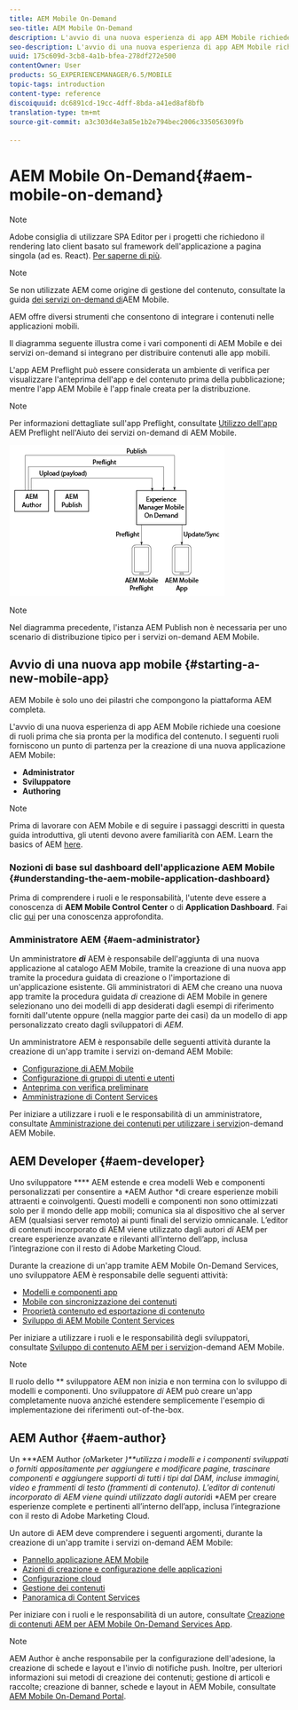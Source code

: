 ```yaml
---
title: AEM Mobile On-Demand
seo-title: AEM Mobile On-Demand
description: L'avvio di una nuova esperienza di app AEM Mobile richiede una coesione di ruoli prima che sia pronta per la modifica del contenuto. Seguite questa pagina per iniziare a usare i servizi on-demand AEM Mobile.
seo-description: L'avvio di una nuova esperienza di app AEM Mobile richiede una coesione di ruoli prima che sia pronta per la modifica del contenuto. Seguite questa pagina per iniziare a usare i servizi on-demand AEM Mobile.
uuid: 175c609d-3cb8-4a1b-bfea-278df272e500
contentOwner: User
products: SG_EXPERIENCEMANAGER/6.5/MOBILE
topic-tags: introduction
content-type: reference
discoiquuid: dc6891cd-19cc-4dff-8bda-a41ed8af8bfb
translation-type: tm+mt
source-git-commit: a3c303d4e3a85e1b2e794bec2006c335056309fb

---
```



# AEM Mobile On-Demand{#aem-mobile-on-demand}

>[!NOTE]
>
>Adobe consiglia di utilizzare SPA Editor per i progetti che richiedono il rendering lato client basato sul framework dell&#39;applicazione a pagina singola (ad es. React). [Per saperne di più](/help/sites-developing/spa-overview.md).

>[!NOTE]
>
>Se non utilizzate AEM come origine di gestione del contenuto, consultate la guida [dei servizi on-demand di](https://helpx.adobe.com/digital-publishing-solution/topics.html)AEM Mobile.

AEM offre diversi strumenti che consentono di integrare i contenuti nelle applicazioni mobili.

Il diagramma seguente illustra come i vari componenti di AEM Mobile e dei servizi on-demand si integrano per distribuire contenuti alle app mobili.

L&#39;app AEM Preflight può essere considerata un ambiente di verifica per visualizzare l&#39;anteprima dell&#39;app e del contenuto prima della pubblicazione; mentre l&#39;app AEM Mobile è l&#39;app finale creata per la distribuzione.

>[!NOTE]
>
>Per informazioni dettagliate sull&#39;app Preflight, consultate [Utilizzo dell&#39;app](https://helpx.adobe.com/digital-publishing-solution/help/preflight-app.html) AEM Preflight nell&#39;Aiuto dei servizi on-demand di AEM Mobile.

![chlimage_1-171](assets/chlimage_1-171.png)

>[!NOTE]
>
>Nel diagramma precedente, l&#39;istanza AEM Publish non è necessaria per uno scenario di distribuzione tipico per i servizi on-demand AEM Mobile.

## Avvio di una nuova app mobile {#starting-a-new-mobile-app}

AEM Mobile è solo uno dei pilastri che compongono la piattaforma AEM completa.

L&#39;avvio di una nuova esperienza di app AEM Mobile richiede una coesione di ruoli prima che sia pronta per la modifica del contenuto. I seguenti ruoli forniscono un punto di partenza per la creazione di una nuova applicazione AEM Mobile:

* **Administrator**
* **Sviluppatore**
* **Authoring**

>[!NOTE]
>
>Prima di lavorare con AEM Mobile e di seguire i passaggi descritti in questa guida introduttiva, gli utenti devono avere familiarità con AEM. Learn the basics of AEM [here](/help/sites-deploying/deploy.md).

### Nozioni di base sul dashboard dell&#39;applicazione AEM Mobile {#understanding-the-aem-mobile-application-dashboard}

Prima di comprendere i ruoli e le responsabilità, l&#39;utente deve essere a conoscenza di **AEM Mobile Control Center** o di **Application Dashboard**. Fai clic [qui](/help/mobile/mobile-apps-ondemand-application-dashboard.md) per una conoscenza approfondita.

### Amministratore AEM {#aem-administrator}

Un amministratore ***di*** AEM è responsabile dell&#39;aggiunta di una nuova applicazione al catalogo AEM Mobile, tramite la creazione di una nuova app tramite la procedura guidata di creazione o l&#39;importazione di un&#39;applicazione esistente. Gli amministratori di AEM che creano una nuova app tramite la procedura guidata *di* creazione di AEM Mobile in genere selezionano uno dei modelli di app desiderati dagli esempi di riferimento forniti dall&#39;utente oppure (nella maggior parte dei casi) da un modello di app personalizzato creato dagli sviluppatori di *AEM.*

Un amministratore AEM è responsabile delle seguenti attività durante la creazione di un&#39;app tramite i servizi on-demand AEM Mobile:

* [Configurazione di AEM Mobile](/help/mobile/aem-mobile-setup.md)
* [Configurazione di gruppi di utenti e utenti](/help/mobile/aem-mobile-configure-users.md)
* [Anteprima con verifica preliminare](/help/mobile/aem-mobile-manage-ondemand-services.md)
* [Amministrazione di Content Services](/help/mobile/developing-content-services.md)

Per iniziare a utilizzare i ruoli e le responsabilità di un amministratore, consultate [Amministrazione dei contenuti per utilizzare i servizi](/help/mobile/aem-mobile.md)on-demand AEM Mobile.

## AEM Developer {#aem-developer}

Uno sviluppatore **** AEM estende e crea modelli Web e componenti personalizzati per consentire a *AEM Author *di creare esperienze mobili attraenti e coinvolgenti. Questi modelli e componenti non sono ottimizzati solo per il mondo delle app mobili; comunica sia al dispositivo che al server AEM (qualsiasi server remoto) ai punti finali del servizio omnicanale. L’editor di contenuti incorporato di AEM viene utilizzato dagli autori *di* AEM per creare esperienze avanzate e rilevanti all’interno dell’app, inclusa l’integrazione con il resto di Adobe Marketing Cloud.

Durante la creazione di un&#39;app tramite AEM Mobile On-Demand Services, uno sviluppatore AEM è responsabile delle seguenti attività:

* [Modelli e componenti app](/help/mobile/app-templates-and-components1.md)
* [Mobile con sincronizzazione dei contenuti](/help/mobile/mobile-ondemand-contentsync.md)
* [Proprietà contenuto ed esportazione di contenuto](/help/mobile/on-demand-content-properties-exporting.md)
* [Sviluppo di AEM Mobile Content Services](//help/mobile/developing-content-services.md)

Per iniziare a utilizzare i ruoli e le responsabilità degli sviluppatori, consultate [Sviluppo di contenuto AEM per i servizi](/help/mobile/aem-mobile-on-demand.md)on-demand AEM Mobile.

>[!NOTE]
>
>Il ruolo dello ** sviluppatore AEM non inizia e non termina con lo sviluppo di modelli e componenti. Uno sviluppatore *di* AEM può creare un&#39;app completamente nuova anziché estendere semplicemente l&#39;esempio di implementazione dei riferimenti out-of-the-box.

## AEM Author {#aem-author}

Un ***AEM Author *(o*Marketer *)**utilizza i modelli e i componenti sviluppati o forniti appositamente per aggiungere e modificare pagine, trascinare componenti e aggiungere supporti di tutti i tipi dal DAM, incluse immagini, video e frammenti di testo (frammenti di contenuto). L’editor di contenuti incorporato di AEM viene quindi utilizzato dagli autori*di *AEM per creare esperienze complete e pertinenti all’interno dell’app, inclusa l’integrazione con il resto di Adobe Marketing Cloud.

Un autore di AEM deve comprendere i seguenti argomenti, durante la creazione di un&#39;app tramite i servizi on-demand AEM Mobile:

* [Pannello applicazione AEM Mobile](/help/mobile/mobile-apps-ondemand-application-dashboard.md)
* [Azioni di creazione e configurazione delle applicazioni](/help/mobile/mobile-apps-ondemand-application-create-configure-action.md)
* [Configurazione cloud](/help/mobile/mobile-on-demand-associating-an-on-demand-app-to-cloud-configuration.md)
* [Gestione dei contenuti](/help/mobile/mobile-apps-ondemand-manage-content-ondemand.md)
* [Panoramica di Content Services](/help/mobile/develop-content-as-a-service.md)

Per iniziare con i ruoli e le responsabilità di un autore, consultate [Creazione di contenuti AEM per AEM Mobile On-Demand Services App](/help/mobile/mobile-apps-ondemand.md).

>[!NOTE]
>
>AEM Author è anche responsabile per la configurazione dell&#39;adesione, la creazione di schede e layout e l&#39;invio di notifiche push. Inoltre, per ulteriori informazioni sui metodi di creazione dei contenuti; gestione di articoli e raccolte; creazione di banner, schede e layout in AEM Mobile, consultate [AEM Mobile On-Demand Portal](https://helpx.adobe.com/digital-publishing-solution/topics.html#dynamicpod_reference_2).

